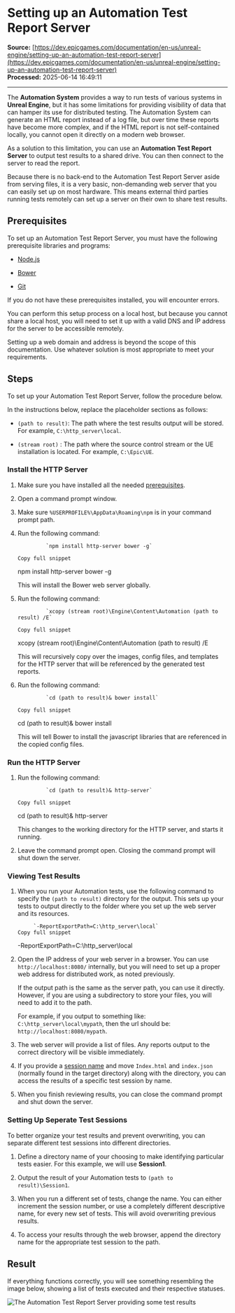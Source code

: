 # Setting up an Automation Test Report Server

**Source:** [https://dev.epicgames.com/documentation/en-us/unreal-engine/setting-up-an-automation-test-report-server](https://dev.epicgames.com/documentation/en-us/unreal-engine/setting-up-an-automation-test-report-server)  
**Processed:** 2025-06-14 16:49:11

---

The **Automation System** provides a way to run tests of various systems in **Unreal Engine**, but it has some limitations for providing visibility of data that can hamper its use for distributed testing. The Automation System can generate an HTML report instead of a log file, but over time these reports have become more complex, and if the HTML report is not self-contained locally, you cannot open it directly on a modern web browser.

As a solution to this limitation, you can use an **Automation Test Report Server** to output test results to a shared drive. You can then connect to the server to read the report.

Because there is no back-end to the Automation Test Report Server aside from serving files, it is a very basic, non-demanding web server that you can easily set up on most hardware. This means external third parties running tests remotely can set up a server on their own to share test results.

## Prerequisites

To set up an Automation Test Report Server, you must have the following prerequisite libraries and programs:

-   [Node.js](https://nodejs.org/en/download/)
    
-   [Bower](https://bower.io/)
    
-   [Git](https://git-scm.com/downloads)
    

If you do not have these prerequisites installed, you will encounter errors.

You can perform this setup process on a local host, but because you cannot share a local host, you will need to set it up with a valid DNS and IP address for the server to be accessible remotely.

Setting up a web domain and address is beyond the scope of this documentation. Use whatever solution is most appropriate to meet your requirements.

## Steps

To set up your Automation Test Report Server, follow the procedure below.

In the instructions below, replace the placeholder sections as follows:

-   `(path to result)`: The path where the test results output will be stored. For example, `C:\http_server\local`.
    
-   `(stream root)` : The path where the source control stream or the UE installation is located. For example, `C:\Epic\UE`.
    

### Install the HTTP Server

1.  Make sure you have installed all the needed [prerequisites](/documentation/en-us/unreal-engine/setting-up-an-automation-test-report-server#prerequisites).
    
2.  Open a command prompt window.
    
3.  Make sure `%USERPROFILE%\AppData\Roaming\npm` is in your command prompt path.
    
4.  Run the following command:
    
    ```
             `npm install http-server bower -g`
    		
    Copy full snippet
    ```
    npm install http-server bower -g
    
    This will install the Bower web server globally.
    
5.  Run the following command:
    
    ```
             `xcopy (stream root)\Engine\Content\Automation (path to result) /E`
    		
    Copy full snippet
    ```
    xcopy (stream root)\\Engine\\Content\\Automation (path to result) /E
    
    This will recursively copy over the images, config files, and templates for the HTTP server that will be referenced by the generated test reports.
    
6.  Run the following command:
    
    ```
             `cd (path to result)& bower install`
    		
    Copy full snippet
    ```
    cd (path to result)& bower install
    
    This will tell Bower to install the javascript libraries that are referenced in the copied config files.
    

### Run the HTTP Server

1.  Run the following command:
    
    ```
             `cd (path to result)& http-server`
    		
    Copy full snippet
    ```
    cd (path to result)& http-server
    
    This changes to the working directory for the HTTP server, and starts it running.
    
2.  Leave the command prompt open. Closing the command prompt will shut down the server.
    

### Viewing Test Results

1.  When you run your Automation tests, use the following command to specify the `(path to result)` directory for the output. This sets up your tests to output directly to the folder where you set up the web server and its resources.
    
    ```
         `-ReportExportPath=C:\http_server\local`
    Copy full snippet
    ```
    \-ReportExportPath=C:\\http\_server\\local
2.  Open the IP address of your web server in a browser. You can use `http://localhost:8080/` internally, but you will need to set up a proper web address for distributed work, as noted previously.
    
    If the output path is the same as the server path, you can use it directly. However, if you are using a subdirectory to store your files, you will need to add it to the path.
    
    For example, if you output to something like: `C:\http_server\local\mypath`, then the url should be: `http://localhost:8080/mypath`.
    
3.  The web server will provide a list of files. Any reports output to the correct directory will be visible immediately.
    
4.  If you provide a [session name](/documentation/en-us/unreal-engine/setting-up-an-automation-test-report-server#sessions) and move `Index.html` and `index.json` (normally found in the target directory) along with the directory, you can access the results of a specific test session by name.
    
5.  When you finish reviewing results, you can close the command prompt and shut down the server.
    

### Setting Up Seperate Test Sessions

To better organize your test results and prevent overwriting, you can separate different test sessions into different directories.

1.  Define a directory name of your choosing to make identifying particular tests easier. For this example, we will use **Session1**.
    
2.  Output the result of your Automation tests to `(path to result)\Session1`.
    
3.  When you run a different set of tests, change the name. You can either increment the session number, or use a completely different descriptive name, for every new set of tests. This will avoid overwriting previous results.
    
4.  To access your results through the web browser, append the directory name for the appropriate test session to the path.
    

## Result

If everything functions correctly, you will see something resembling the image below, showing a list of tests executed and their respective statuses.

![The Automation Test Report Server providing some test results](https://d1iv7db44yhgxn.cloudfront.net/documentation/images/36eff650-95a9-468e-8a30-aa01ac9866c2/test-results.png)